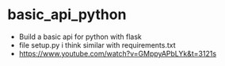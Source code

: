 # basic_api_python
+ Build a basic api for python with flask
+ file setup.py i think similar with requirements.txt
+ https://www.youtube.com/watch?v=GMppyAPbLYk&t=3121s